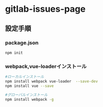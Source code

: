 # gitlab-issues-page

## 設定手順
### package.json
```bash
npm init
```

### webpack,vue-loaderインストール
```bash
#ローカルインストール
npm install webpack vue-loader  --save-dev
npm install vue --save

#グローバルインストール
npm install webpack -g 

```


